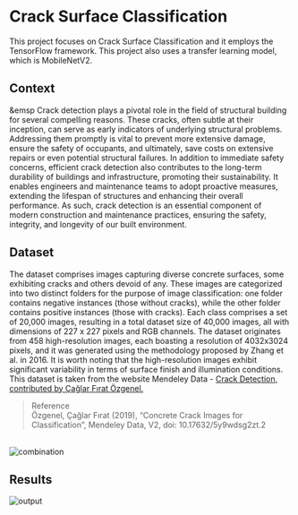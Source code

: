 # Crack Surface Classification
This project focuses on Crack Surface Classification and it employs the TensorFlow framework. This project also uses a transfer learning model, which is MobileNetV2.
## Context
&emsp Crack detection plays a pivotal role in the field of structural building for several compelling reasons. These cracks, often subtle at their inception, can serve as early indicators of underlying structural problems. Addressing them promptly is vital to prevent more extensive damage, ensure the safety of occupants, and ultimately, save costs on extensive repairs or even potential structural failures. In addition to immediate safety concerns, efficient crack detection also contributes to the long-term durability of buildings and infrastructure, promoting their sustainability. It enables engineers and maintenance teams to adopt proactive measures, extending the lifespan of structures and enhancing their overall performance. As such, crack detection is an essential component of modern construction and maintenance practices, ensuring the safety, integrity, and longevity of our built environment.
## Dataset
The dataset comprises images capturing diverse concrete surfaces, some exhibiting cracks and others devoid of any. These images are categorized into two distinct folders for the purpose of image classification: one folder contains negative instances (those without cracks), while the other folder contains positive instances (those with cracks). Each class comprises a set of 20,000 images, resulting in a total dataset size of 40,000 images, all with dimensions of 227 x 227 pixels and RGB channels. The dataset originates from 458 high-resolution images, each boasting a resolution of 4032x3024 pixels, and it was generated using the methodology proposed by Zhang et al. in 2016. It is worth noting that the high-resolution images exhibit significant variability in terms of surface finish and illumination conditions.
<br>This dataset is taken from the website Mendeley Data - [Crack Detection, contributed by Çağlar Fırat Özgenel.](https://gaganpreetkaurkalsi.netlify.app/)
> Reference
> <br> Özgenel, Çağlar Fırat (2019), “Concrete Crack Images for Classification”, Mendeley Data, V2, doi: 10.17632/5y9wdsg2zt.2

<br> ![combination](https://github.com/Fahmie23/crack_surface_classification/assets/130896959/f0718b15-c215-4fd1-adf9-83a3c6ac3b7d)

## Results
![output](https://github.com/Fahmie23/crack_surface_classification/assets/130896959/56d15752-49a0-4ea9-a088-c600b9838864)
